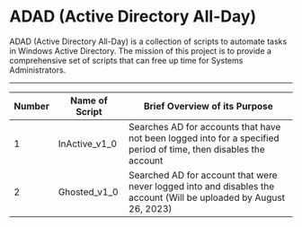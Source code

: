 # ADAD (Active Directory All-Day)
ADAD (Active Directory All-Day) is a collection of scripts to automate tasks in Windows Active Directory.
The mission of this project is to provide a comprehensive set of scripts that can free up time for 
Systems Administrators.

******

Number|Name of Script| Brief Overview of its Purpose
------|--------------|------------------------------
   1  |InActive_v1_0 | Searches AD for accounts that have not been logged into for a specified period of time, then disables the account
   2  |Ghosted_v1_0  | Searched AD for account that were never logged into and disables the account (Will be uploaded by August 26, 2023)
